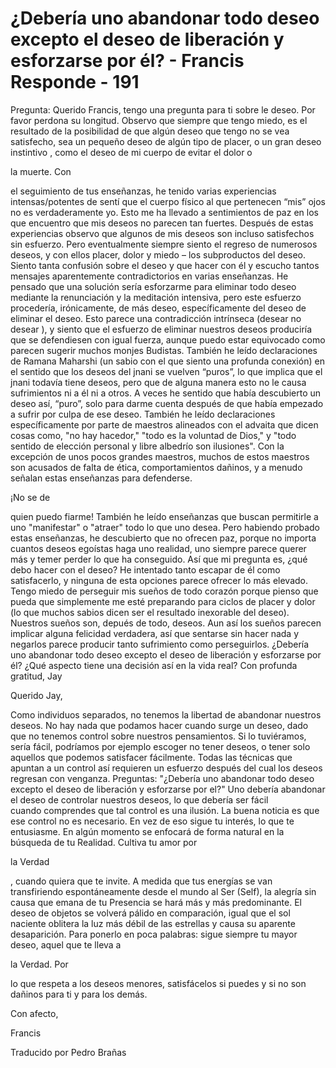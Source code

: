 # ¿Debería uno abandonar todo deseo excepto el deseo de liberación y esforzarse por él? - Francis Responde - 191

Pregunta: Querido Francis, tengo una pregunta para ti sobre le deseo. Por favor perdona su longitud. Observo que siempre que tengo miedo, es el resultado de la posibilidad de que algún deseo que tengo no se vea satisfecho, sea un pequeño deseo de algún tipo de placer, o un gran deseo instintivo , como el deseo de mi cuerpo de evitar el dolor o 

la muerte. Con

el seguimiento de tus enseñanzas, he tenido varias experiencias intensas/potentes de sentí que el cuerpo físico al que pertenecen “mis” ojos no es verdaderamente yo. Esto me ha llevado a sentimientos de paz en los que encuentro que mis deseos no parecen tan fuertes. Después de estas experiencias observo que algunos de mis deseos son incluso satisfechos sin esfuerzo. Pero eventualmente siempre siento el regreso de numerosos deseos, y con ellos placer, dolor y miedo – los subproductos del deseo. Siento tanta confusión sobre el deseo y que hacer con él y escucho tantos mensajes aparentemente contradictorios en varias enseñanzas. He pensado que una solución sería esforzarme para eliminar todo deseo mediante la renunciación y la meditación intensiva, pero este esfuerzo procedería, irónicamente, de más deseo, específicamente del deseo de eliminar el deseo. Esto parece una contradicción intrínseca (desear no desear ), y siento que el esfuerzo de eliminar nuestros deseos produciría que se defendiesen con igual fuerza, aunque puedo estar equivocado como parecen sugerir muchos monjes Budistas. También he leído declaraciones de Ramana Maharshi (un sabio con el que siento una profunda conexión) en el sentido que los deseos del jnani se vuelven “puros”, lo que implica que el jnani todavía tiene deseos, pero que de alguna manera esto no le causa sufrimientos ni a él ni a otros. A veces he sentido que había descubierto un deseo así, “puro”, solo para darme cuenta después de que había empezado a sufrir por culpa de ese deseo. También he leído declaraciones específicamente por parte de maestros alineados con el advaita que dicen cosas como, "no hay hacedor," "todo es la voluntad de Dios," y "todo sentido de elección personal y libre albedrío son ilusiones". Con la excepción de unos pocos grandes maestros, muchos de estos maestros son acusados de falta de ética, comportamientos dañinos, y a menudo señalan estas enseñanzas para defenderse. 

¡No se de 

quien puedo fiarme! También he leído enseñanzas que buscan permitirle a uno "manifestar" o "atraer" todo lo que uno desea. Pero habiendo probado estas enseñanzas, he descubierto que no ofrecen paz, porque no importa cuantos deseos egoístas haga uno realidad, uno siempre parece querer más y temer perder lo que ha conseguido. Así que mi pregunta es, ¿qué debo hacer con el deseo? He intentado tanto escapar de él como satisfacerlo, y ninguna de esta opciones parece ofrecer lo más elevado. Tengo miedo de perseguir mis sueños de todo corazón porque pienso que pueda que simplemente me esté preparando para ciclos de placer y dolor (lo que muchos sabios dicen ser el resultado inexorable del deseo). Nuestros sueños son, depués de todo, deseos. Aun así los sueños parecen implicar alguna felicidad verdadera, así que sentarse sin hacer nada y negarlos parece producir tanto sufrimiento como perseguirlos. ¿Debería uno abandonar todo deseo excepto el deseo de liberación y esforzarse por él? ¿Qué aspecto tiene una decisión así en la vida real? Con profunda gratitud, Jay

Querido Jay,

Como individuos separados, no tenemos la libertad de abandonar nuestros deseos. No hay nada que podamos hacer cuando surge un deseo, dado que no tenemos control sobre nuestros pensamientos. Si lo tuviéramos, sería fácil, podríamos por ejemplo escoger no tener deseos, o tener solo aquellos que podemos satisfacer fácilmente. Todas las técnicas que apuntan a un control así requieren un esfuerzo después del cual los deseos regresan con venganza. Preguntas: "¿Debería uno abandonar todo deseo excepto el deseo de liberación y esforzarse por el?" Uno debería abandonar el deseo de controlar nuestros deseos, lo que debería ser fácil cuando comprendes que tal control es una ilusión. La buena noticia es que ese control no es necesario. En vez de eso sigue tu interés, lo que te entusiasme. En algún momento se enfocará de forma natural en la búsqueda de tu Realidad. Cultiva tu amor por 

la Verdad

, cuando quiera que te invite. A medida que tus energías se van transfiriendo espontáneamente desde el mundo al Ser (Self), la alegría sin causa que emana de tu Presencia se hará más y más predominante. El deseo de objetos se volverá pálido en comparación, igual que el sol naciente oblitera la luz más débil de las estrellas y causa su aparente desaparición. Para ponerlo en poca palabras: sigue siempre tu mayor deseo, aquel que te lleva a 

la Verdad. Por

lo que respeta a los deseos menores, satisfácelos si puedes y si no son dañinos para ti y para los demás.

Con afecto,

Francis

Traducido por Pedro Brañas


